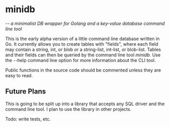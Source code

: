 # minidb
*-- a minimalist DB wrapper for Golang and a key-value database command line tool*

This is the early alpha version of a little command line database written in Go. It currently allows you to create tables with "fields", where each field may contain a string, int, or blob *or* a string-list, int-list, or blob-list. Tables and their fields can then be queried by the command line tool _minidb_. Use the --help command line option for more information about the CLI tool.

Public functions in the source code should be commented unless they are easy to read.

## Future Plans

This is going to be split up into a library that accepts any SQL driver and the command line tool. I plan to use the library in other projects.

Todo: write tests, etc.



